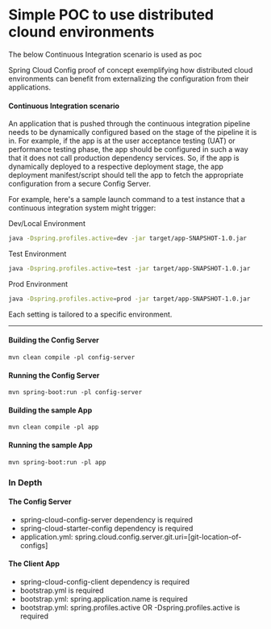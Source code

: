 # Simple POC to use distributed clound environments 
The below Continuous Integration scenario is used as poc

Spring Cloud Config proof of concept exemplifying how distributed cloud environments 
can benefit from externalizing the configuration from their applications.

#### Continuous Integration scenario
An application that is pushed through the continuous integration pipeline needs to be dynamically
configured based on the stage of the pipeline it is in. For example, if the app is at the
user acceptance testing (UAT) or performance testing phase, the app should be configured
in such a way that it does not call production dependency services. So, if the app
is dynamically deployed to a respective deployment stage, the app deployment manifest/script should
tell the app to fetch the appropriate configuration from a secure Config Server.

For example, here's a
sample launch command to a test instance that a continuous integration system might trigger:

Dev/Local Environment
```bash
java -Dspring.profiles.active=dev -jar target/app-SNAPSHOT-1.0.jar
```

Test Environment
```bash
java -Dspring.profiles.active=test -jar target/app-SNAPSHOT-1.0.jar
```

Prod Environment
```bash
java -Dspring.profiles.active=prod -jar target/app-SNAPSHOT-1.0.jar
```

Each setting is tailored to a specific environment.

---
#### Building the Config Server

`mvn clean compile -pl config-server`

#### Running the Config Server

`mvn spring-boot:run -pl config-server`

#### Building the sample App

`mvn clean compile -pl app`

#### Running the sample App

`mvn spring-boot:run -pl app`

### In Depth

#### The Config Server
- spring-cloud-config-server dependency is required
- spring-cloud-starter-config dependency is required
- application.yml: spring.cloud.config.server.git.uri=[git-location-of-configs]

#### The Client App
- spring-cloud-config-client dependency is required
- bootstrap.yml is required
- bootstrap.yml: spring.application.name is required
- bootstrap.yml: spring.profiles.active OR -Dspring.profiles.active is required
